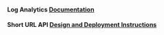 
#### Log Analytics [Documentation](./LogAnalytics.md)
#### Short URL API [ Design and Deployment Instructions](./ShortURLAPI.md)
